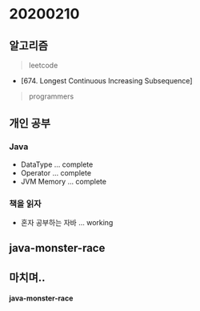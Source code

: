# 20200210

## 알고리즘
> leetcode

- [674. Longest Continuous Increasing Subsequence]

> programmers


## 개인 공부
### Java
- DataType ... complete
- Operator ... complete
- JVM Memory ... complete

### 책을 읽자
- 혼자 공부하는 자바 ... working


## java-monster-race 


## 마치며.. 

#### java-monster-race 